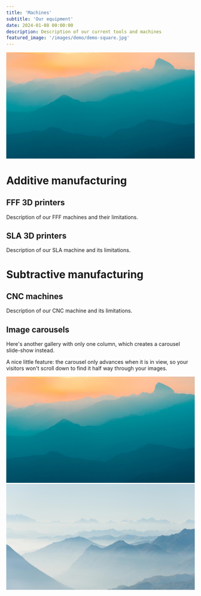 ```yaml
---
title: 'Machines'
subtitle: 'Our equipment'
date: 2024-01-08 00:00:00
description: Description of our current tools and machines
featured_image: '/images/demo/demo-square.jpg'
---
```


![](/images/demo/demo-landscape.jpg)

# Additive manufacturing
## FFF 3D printers
Description of our FFF machines and their limitations.


## SLA 3D printers
Description of our SLA machine and its limitations.


# Subtractive manufacturing
## CNC machines
Description of our CNC machine and its limitations.


## Image carousels

Here's another gallery with only one column, which creates a carousel slide-show instead.

A nice little feature: the carousel only advances when it is in view, so your visitors won't scroll down to find it half way through your images.

<div class="gallery" data-columns="1">
	<img src="/images/demo/demo-landscape.jpg">
	<img src="/images/demo/demo-landscape-2.jpg">
</div>

